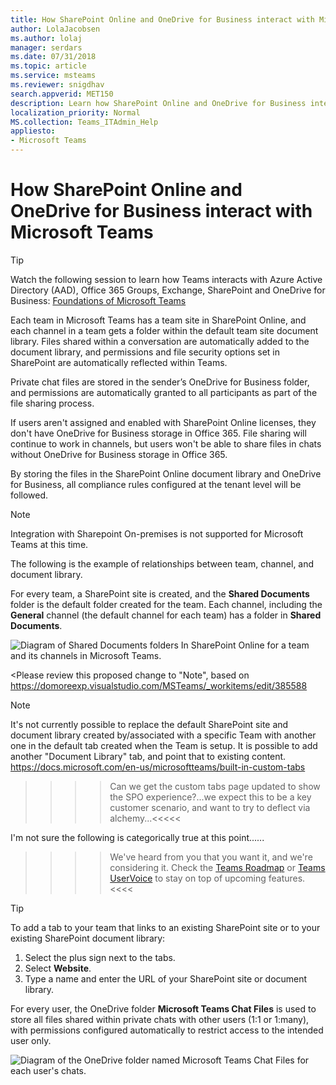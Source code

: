 ```yaml
---
title: How SharePoint Online and OneDrive for Business interact with Microsoft Teams
author: LolaJacobsen
ms.author: lolaj
manager: serdars
ms.date: 07/31/2018
ms.topic: article
ms.service: msteams
ms.reviewer: snigdhav
search.appverid: MET150
description: Learn how SharePoint Online and OneDrive for Business interact with Microsoft Teams such as how private chat files are stored, and the relationship between team, channel, and the document library.
localization_priority: Normal
MS.collection: Teams_ITAdmin_Help
appliesto: 
- Microsoft Teams
---
```


How SharePoint Online and OneDrive for Business interact with Microsoft Teams
=============================================================================

> [!Tip]
> Watch the following session to learn how Teams interacts with Azure Active Directory (AAD), Office 365 Groups, Exchange, SharePoint and OneDrive for Business: [Foundations of Microsoft Teams](https://aka.ms/teams-foundations)

Each team in Microsoft Teams has a team site in SharePoint Online, and each channel in a team gets a folder within the default team site document library. Files shared within a conversation are automatically added to the document library, and permissions and file security options set in SharePoint are automatically reflected within Teams.

Private chat files are stored in the sender’s OneDrive for Business folder, and permissions are automatically granted to all participants as part of the file sharing process.

If users aren't assigned and enabled with SharePoint Online licenses, they don't have OneDrive for Business storage in Office 365. File sharing will continue to work in channels, but users won't be able to share files in chats without OneDrive for Business storage in Office 365.

By storing the files in the SharePoint Online document library and OneDrive for Business, all compliance rules configured at the tenant level will be followed. 

> [!NOTE]
> Integration with Sharepoint On-premises is not supported for Microsoft Teams at this time.

The following is the example of relationships between team, channel, and document library.

For every team, a SharePoint site is created, and the **Shared Documents** folder is the default folder created for the team. Each channel, including the **General** channel (the default channel for each team) has a folder in **Shared Documents**.

![Diagram of Shared Documents folders In SharePoint Online for a team and its channels in Microsoft Teams.](media/Understand_how_SharePoint_Online_and_OneDrive_for_Business_interact_with_Microsoft_Teams_image1.png)

<Please review this proposed change to "Note", based on https://domoreexp.visualstudio.com/MSTeams/_workitems/edit/385588
> [!NOTE]
> It's not currently possible to replace the default SharePoint site and document library created by/associated with a specific Team with another one in the default tab created when the Team is setup.  It is possible to add another "Document Library" tab, and point that to existing content. https://docs.microsoft.com/en-us/microsoftteams/built-in-custom-tabs

>>>>Can we get the custom tabs page updated to show the SPO experience?...we expect this to be a key customer scenario, and want to try to deflect via alchemy...<<<<<

I'm not sure the following is categorically true at this point......
>>>>We've heard from you that you want it, and we're considering it. Check the [Teams Roadmap](https://aka.ms/teamsroadmap) or [Teams UserVoice](https://aka.ms/TeamsUserVoice) to stay on top of upcoming features.<<<<

> [!TIP]
> To add a tab to your team that links to an existing SharePoint site or to your existing SharePoint document library:
> 1. Select the  plus sign next to the tabs.
> 2. Select **Website**.
> 3. Type a name and enter the URL of your SharePoint site or document library.

For every user, the OneDrive folder **Microsoft Teams Chat Files** is used to store all files shared within private chats with other users (1:1 or 1:many), with permissions configured automatically to restrict access to the intended user only.

![Diagram of the OneDrive folder named Microsoft Teams Chat Files for each user's chats.](media/Understand_how_SharePoint_Online_and_OneDrive_for_Business_interact_with_Microsoft_Teams_image2.png)
